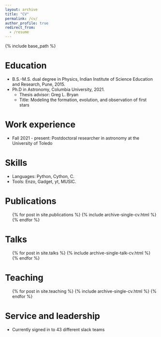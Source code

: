 ```yaml
---
layout: archive
title: "CV"
permalink: /cv/
author_profile: true
redirect_from:
  - /resume
---
```


{% include base_path %}

Education
======
* B.S.-M.S. dual degree in Physics, Indian Institute of Science Education and Research, Pune, 2015.
* Ph.D in Astronomy, Columbia University, 2021. 
  * Thesis advisor: Greg L. Bryan
  * Title: Modeling the formation, evolution, and observation of first stars

Work experience
======
* Fall 2021 - present: Postdoctoral researcher in astronomy at the University of Toledo 

Skills
======
* Languages: Python, Cython, C. 
* Tools: Enzo, Gadget, yt, MUSIC.

Publications
======
  <ul>{% for post in site.publications %}
    {% include archive-single-cv.html %}
  {% endfor %}</ul>
  
Talks
======
  <ul>{% for post in site.talks %}
    {% include archive-single-talk-cv.html %}
  {% endfor %}</ul>
  
Teaching
======
  <ul>{% for post in site.teaching %}
    {% include archive-single-cv.html %}
  {% endfor %}</ul>
  
Service and leadership
======
* Currently signed in to 43 different slack teams
